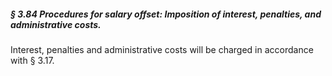##### § 3.84 Procedures for salary offset: Imposition of interest, penalties, and administrative costs. #####

Interest, penalties and administrative costs will be charged in accordance with § 3.17.